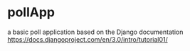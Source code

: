# pollApp


a basic poll application based on the Django documentation https://docs.djangoproject.com/en/3.0/intro/tutorial01/
